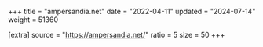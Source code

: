 +++
title = "ampersandia.net"
date = "2022-04-11"
updated = "2024-07-14"
weight = 51360

[extra]
source = "https://ampersandia.net/"
ratio = 5
size = 50
+++

